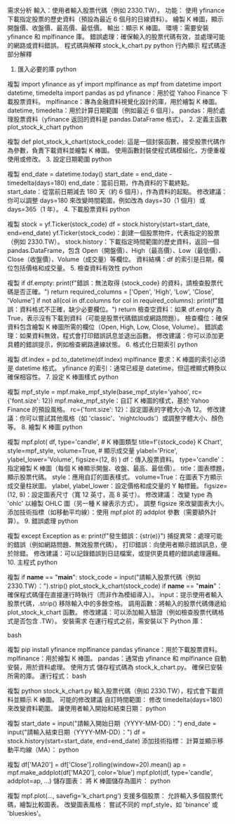 需求分析
輸入：使用者輸入股票代碼（例如 2330.TW）。
功能：
使用 yfinance 下載指定股票的歷史資料（預設為最近 6 個月的日線資料）。
繪製 K 棒圖，顯示開盤價、收盤價、最高價、最低價。
輸出：顯示 K 棒圖。
環境：需要安裝 yfinance 和 mplfinance 庫。
錯誤處理：確保輸入的股票代碼有效，並處理可能的網路或資料錯誤。
程式碼與解釋
stock_k_chart.py
python
行內顯示
程式碼逐部分解釋
1. 匯入必要的庫
python

複製
import yfinance as yf
import mplfinance as mpf
from datetime import datetime, timedelta
import pandas as pd
yfinance：用於從 Yahoo Finance 下載股票資料。
mplfinance：專為金融資料視覺化設計的庫，用於繪製 K 棒圖。
datetime, timedelta：用於計算日期範圍（例如最近 6 個月）。
pandas：用於處理股票資料（yfinance 返回的資料是 pandas.DataFrame 格式）。
2. 定義主函數 plot_stock_k_chart
python

複製
def plot_stock_k_chart(stock_code):
這是一個封裝函數，接受股票代碼作為參數，負責下載資料並繪製 K 棒圖。
使用函數封裝使程式碼模組化，方便重複使用或修改。
3. 設定日期範圍
python

複製
end_date = datetime.today()
start_date = end_date - timedelta(days=180)
end_date：當前日期，作為資料的下載終點。
start_date：從當前日期減去 180 天（約 6 個月），作為資料的起點。
修改建議：你可以調整 days=180 來改變時間範圍，例如改為 days=30（1 個月）或 days=365（1 年）。
4. 下載股票資料
python

複製
stock = yf.Ticker(stock_code)
df = stock.history(start=start_date, end=end_date)
yf.Ticker(stock_code)：創建一個股票物件，代表指定的股票（例如 2330.TW）。
stock.history：下載指定時間範圍的歷史資料，返回一個 pandas.DataFrame，包含 Open（開盤價）、High（最高價）、Low（最低價）、Close（收盤價）、Volume（成交量）等欄位。
資料結構：df 的索引是日期，欄位包括價格和成交量。
5. 檢查資料有效性
python

複製
if df.empty:
    print(f"錯誤：無法取得 {stock_code} 的資料，請檢查股票代碼是否正確。")
    return
required_columns = ['Open', 'High', 'Low', 'Close', 'Volume']
if not all(col in df.columns for col in required_columns):
    print(f"錯誤：資料格式不正確，缺少必要欄位。")
    return
檢查空資料：如果 df.empty 為 True，表示沒有下載到資料（可能是股票代碼錯誤或網路問題）。
檢查欄位：確保資料包含繪製 K 棒圖所需的欄位（Open, High, Low, Close, Volume）。
錯誤處理：如果資料無效，程式會打印錯誤訊息並退出函數。
修改建議：你可以添加更具體的錯誤提示，例如檢查網路連線狀態。
6. 格式化日期索引
python

複製
df.index = pd.to_datetime(df.index)
mplfinance 要求：K 棒圖的索引必須是 datetime 格式。
yfinance 的索引：通常已經是 datetime，但這裡顯式轉換以確保相容性。
7. 設定 K 棒圖樣式
python

複製
mpf_style = mpf.make_mpf_style(base_mpf_style='yahoo', rc={'font.size': 12})
mpf.make_mpf_style：自訂 K 棒圖的樣式，基於 Yahoo Finance 的預設風格。
rc={'font.size': 12}：設定圖表的字體大小為 12。
修改建議：你可以嘗試其他風格（如 'classic'、'nightclouds'）或調整字體大小、顏色等。
8. 繪製 K 棒圖
python

複製
mpf.plot(
    df,
    type='candle',  # K 棒圖類型
    title=f'{stock_code} K Chart',
    style=mpf_style,
    volume=True,    # 顯示成交量
    ylabel='Price',
    ylabel_lower='Volume',
    figsize=(12, 8)
)
df：傳入股票資料。
type='candle'：指定繪製 K 棒圖（每個 K 棒顯示開盤、收盤、最高、最低價）。
title：圖表標題，顯示股票代碼。
style：應用自訂的圖表樣式。
volume=True：在圖表下方顯示成交量柱狀圖。
ylabel, ylabel_lower：設定價格和成交量的 Y 軸標籤。
figsize=(12, 8)：設定圖表尺寸（寬 12 英寸，高 8 英寸）。
修改建議：
改變 type 為 'ohlc' 以繪製 OHLC 圖（另一種 K 線表示方式）。
調整 figsize 來改變圖表大小。
添加技術指標（如移動平均線）：使用 mpf.plot 的 addplot 參數（需要額外計算）。
9. 錯誤處理
python

複製
except Exception as e:
    print(f"發生錯誤：{str(e)}")
捕捉異常：處理可能的錯誤（例如網路問題、無效股票代碼）。
打印錯誤：向使用者顯示錯誤訊息，便於除錯。
修改建議：可以記錄錯誤到日誌檔案，或提供更具體的錯誤處理邏輯。
10. 主程式
python

複製
if __name__ == "__main__":
    stock_code = input("請輸入股票代碼（例如 2330.TW）：").strip()
    plot_stock_k_chart(stock_code)
if __name__ == "__main__"：確保程式碼僅在直接運行時執行（而非作為模組導入）。
input：提示使用者輸入股票代碼，.strip() 移除輸入中的多餘空格。
調用函數：將輸入的股票代碼傳遞給 plot_stock_k_chart 函數。
修改建議：可以添加輸入驗證（例如檢查股票代碼格式是否包含 .TW）。
安裝需求
在運行程式之前，需安裝以下 Python 庫：

bash

複製
pip install yfinance mplfinance pandas
yfinance：用於下載股票資料。
mplfinance：用於繪製 K 棒圖。
pandas：通常由 yfinance 和 mplfinance 自動安裝，用於資料處理。
使用方式
儲存程式碼為 stock_k_chart.py。
確保已安裝所需的庫。
運行程式：
bash

複製
python stock_k_chart.py
輸入股票代碼（例如 2330.TW），程式會下載資料並顯示 K 棒圖。
可能的修改建議
自訂時間範圍：
修改 timedelta(days=180) 來改變資料範圍。
讓使用者輸入開始和結束日期：
python

複製
start_date = input("請輸入開始日期（YYYY-MM-DD）：")
end_date = input("請輸入結束日期（YYYY-MM-DD）：")
df = stock.history(start=start_date, end=end_date)
添加技術指標：
計算並顯示移動平均線（MA）：
python

複製
df['MA20'] = df['Close'].rolling(window=20).mean()
ap = mpf.make_addplot(df['MA20'], color='blue')
mpf.plot(df, type='candle', addplot=ap, ...)
儲存圖表：
將 K 棒圖儲存為圖片：
python

複製
mpf.plot(..., savefig='k_chart.png')
支援多個股票：
允許輸入多個股票代碼，繪製比較圖表。
改變圖表風格：
嘗試不同的 mpf_style，如 'binance' 或 'blueskies'。
